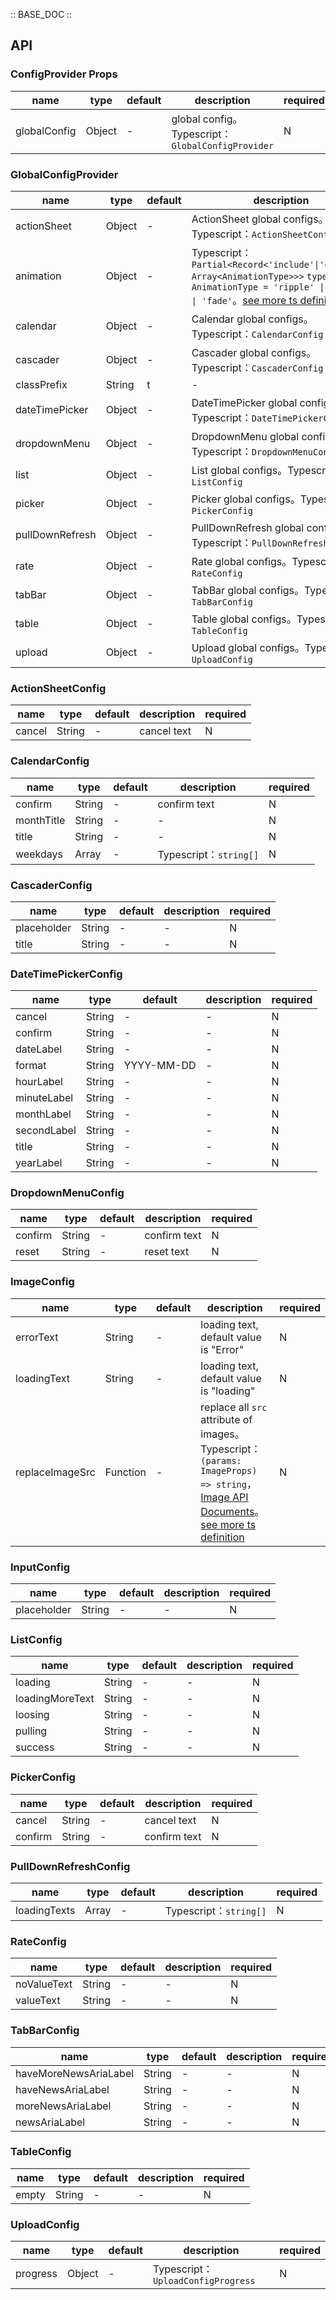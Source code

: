 :: BASE_DOC ::

## API

### ConfigProvider Props

name | type | default | description | required
-- | -- | -- | -- | --
globalConfig | Object | - | global config。Typescript：`GlobalConfigProvider` | N

### GlobalConfigProvider

name | type | default | description | required
-- | -- | -- | -- | --
actionSheet | Object | - | ActionSheet global configs。Typescript：`ActionSheetConfig` | N
animation | Object | - | Typescript：`Partial<Record<'include'\|'exclude', Array<AnimationType>>>` `type AnimationType = 'ripple' \| 'expand' \| 'fade'`。[see more ts definition](https://github.com/Tencent/tdesign-mobile-vue/tree/develop/src/config-provider/type.ts) | N
calendar | Object | - | Calendar global configs。Typescript：`CalendarConfig` | N
cascader | Object | - | Cascader global configs。Typescript：`CascaderConfig` | N
classPrefix | String | t | \- | N
dateTimePicker | Object | - | DateTimePicker global configs。Typescript：`DateTimePickerConfig` | N
dropdownMenu | Object | - | DropdownMenu global configs。Typescript：`DropdownMenuConfig` | N
list | Object | - | List global configs。Typescript：`ListConfig` | N
picker | Object | - | Picker global configs。Typescript：`PickerConfig` | N
pullDownRefresh | Object | - | PullDownRefresh global configs。Typescript：`PullDownRefreshConfig` | N
rate | Object | - | Rate global configs。Typescript：`RateConfig` | N
tabBar | Object | - | TabBar global configs。Typescript：`TabBarConfig` | N
table | Object | - | Table global configs。Typescript：`TableConfig` | N
upload | Object | - | Upload global configs。Typescript：`UploadConfig` | N

### ActionSheetConfig

name | type | default | description | required
-- | -- | -- | -- | --
cancel | String | - | cancel text | N

### CalendarConfig

name | type | default | description | required
-- | -- | -- | -- | --
confirm | String | - | confirm text | N
monthTitle | String | - | \- | N
title | String | - | \- | N
weekdays | Array | - | Typescript：`string[]` | N

### CascaderConfig

name | type | default | description | required
-- | -- | -- | -- | --
placeholder | String | - | \- | N
title | String | - | \- | N

### DateTimePickerConfig

name | type | default | description | required
-- | -- | -- | -- | --
cancel | String | - | \- | N
confirm | String | - | \- | N
dateLabel | String | - | \- | N
format | String | YYYY-MM-DD | \- | N
hourLabel | String | - | \- | N
minuteLabel | String | - | \- | N
monthLabel | String | - | \- | N
secondLabel | String | - | \- | N
title | String | - | \- | N
yearLabel | String | - | \- | N

### DropdownMenuConfig

name | type | default | description | required
-- | -- | -- | -- | --
confirm | String | - | confirm text | N
reset | String | - | reset text | N

### ImageConfig

name | type | default | description | required
-- | -- | -- | -- | --
errorText | String | - | loading text, default value is "Error" | N
loadingText | String | - | loading text, default value is "loading" | N
replaceImageSrc | Function | - | replace all `src` attribute of images。Typescript：`(params: ImageProps) => string`，[Image API Documents](./image?tab=api)。[see more ts definition](https://github.com/Tencent/tdesign-mobile-vue/tree/develop/src/config-provider/type.ts) | N

### InputConfig

name | type | default | description | required
-- | -- | -- | -- | --
placeholder | String | - | \- | N

### ListConfig

name | type | default | description | required
-- | -- | -- | -- | --
loading | String | - | \- | N
loadingMoreText | String | - | \- | N
loosing | String | - | \- | N
pulling | String | - | \- | N
success | String | - | \- | N

### PickerConfig

name | type | default | description | required
-- | -- | -- | -- | --
cancel | String | - | cancel text | N
confirm | String | - | confirm text | N

### PullDownRefreshConfig

name | type | default | description | required
-- | -- | -- | -- | --
loadingTexts | Array | - | Typescript：`string[]` | N

### RateConfig

name | type | default | description | required
-- | -- | -- | -- | --
noValueText | String | - | \- | N
valueText | String | - | \- | N

### TabBarConfig

name | type | default | description | required
-- | -- | -- | -- | --
haveMoreNewsAriaLabel | String | - | \- | N
haveNewsAriaLabel | String | - | \- | N
moreNewsAriaLabel | String | - | \- | N
newsAriaLabel | String | - | \- | N

### TableConfig

name | type | default | description | required
-- | -- | -- | -- | --
empty | String | - | \- | N

### UploadConfig

name | type | default | description | required
-- | -- | -- | -- | --
progress | Object | - | Typescript：`UploadConfigProgress` | N
